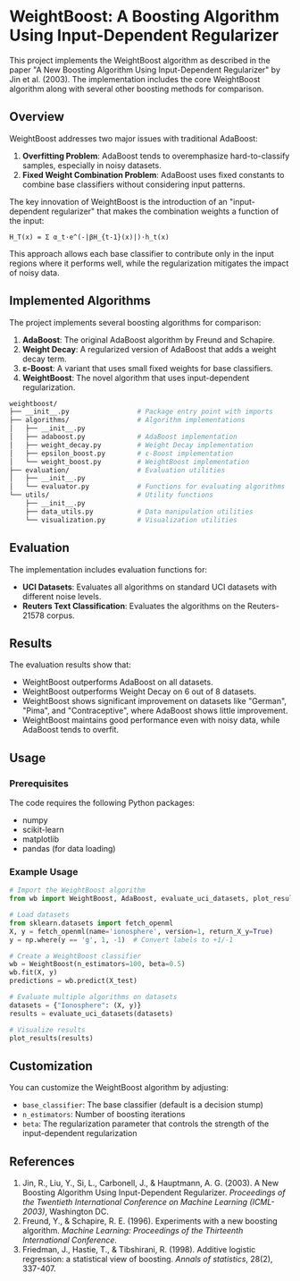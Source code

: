 # WeightBoost: A Boosting Algorithm Using Input-Dependent Regularizer

This project implements the WeightBoost algorithm as described in the paper "A New Boosting Algorithm Using Input-Dependent Regularizer" by Jin et al. (2003). The implementation includes the core WeightBoost algorithm along with several other boosting methods for comparison.

## Overview

WeightBoost addresses two major issues with traditional AdaBoost:

1. **Overfitting Problem**: AdaBoost tends to overemphasize hard-to-classify samples, especially in noisy datasets.
2. **Fixed Weight Combination Problem**: AdaBoost uses fixed constants to combine base classifiers without considering input patterns.

The key innovation of WeightBoost is the introduction of an "input-dependent regularizer" that makes the combination weights a function of the input:

```
H_T(x) = Σ α_t·e^(-|βH_{t-1}(x)|)·h_t(x)
```

This approach allows each base classifier to contribute only in the input regions where it performs well, while the regularization mitigates the impact of noisy data.

## Implemented Algorithms

The project implements several boosting algorithms for comparison:

1. **AdaBoost**: The original AdaBoost algorithm by Freund and Schapire.
2. **Weight Decay**: A regularized version of AdaBoost that adds a weight decay term.
3. **ε-Boost**: A variant that uses small fixed weights for base classifiers.
4. **WeightBoost**: The novel algorithm that uses input-dependent regularization.

```bash
weightboost/
├── __init__.py                 # Package entry point with imports
├── algorithms/                 # Algorithm implementations
│   ├── __init__.py
│   ├── adaboost.py             # AdaBoost implementation
│   ├── weight_decay.py         # Weight Decay implementation
│   ├── epsilon_boost.py        # ε-Boost implementation
│   └── weight_boost.py         # WeightBoost implementation
├── evaluation/                 # Evaluation utilities
│   ├── __init__.py
│   └── evaluator.py            # Functions for evaluating algorithms
└── utils/                      # Utility functions
    ├── __init__.py
    ├── data_utils.py           # Data manipulation utilities
    └── visualization.py        # Visualization utilities
```

## Evaluation

The implementation includes evaluation functions for:

- **UCI Datasets**: Evaluates all algorithms on standard UCI datasets with different noise levels.
- **Reuters Text Classification**: Evaluates the algorithms on the Reuters-21578 corpus.

## Results

The evaluation results show that:

- WeightBoost outperforms AdaBoost on all datasets.
- WeightBoost outperforms Weight Decay on 6 out of 8 datasets.
- WeightBoost shows significant improvement on datasets like "German", "Pima", and "Contraceptive", where AdaBoost shows little improvement.
- WeightBoost maintains good performance even with noisy data, while AdaBoost tends to overfit.

## Usage

### Prerequisites

The code requires the following Python packages:
- numpy
- scikit-learn
- matplotlib
- pandas (for data loading)

### Example Usage

```python
# Import the WeightBoost algorithm
from wb import WeightBoost, AdaBoost, evaluate_uci_datasets, plot_results

# Load datasets
from sklearn.datasets import fetch_openml
X, y = fetch_openml(name='ionosphere', version=1, return_X_y=True)
y = np.where(y == 'g', 1, -1)  # Convert labels to +1/-1

# Create a WeightBoost classifier
wb = WeightBoost(n_estimators=100, beta=0.5)
wb.fit(X, y)
predictions = wb.predict(X_test)

# Evaluate multiple algorithms on datasets
datasets = {"Ionosphere": (X, y)}
results = evaluate_uci_datasets(datasets)

# Visualize results
plot_results(results)
```

## Customization

You can customize the WeightBoost algorithm by adjusting:

- `base_classifier`: The base classifier (default is a decision stump)
- `n_estimators`: Number of boosting iterations
- `beta`: The regularization parameter that controls the strength of the input-dependent regularization

## References

1. Jin, R., Liu, Y., Si, L., Carbonell, J., & Hauptmann, A. G. (2003). A New Boosting Algorithm Using Input-Dependent Regularizer. *Proceedings of the Twentieth International Conference on Machine Learning (ICML-2003)*, Washington DC.
2. Freund, Y., & Schapire, R. E. (1996). Experiments with a new boosting algorithm. *Machine Learning: Proceedings of the Thirteenth International Conference*.
3. Friedman, J., Hastie, T., & Tibshirani, R. (1998). Additive logistic regression: a statistical view of boosting. *Annals of statistics*, 28(2), 337-407.
